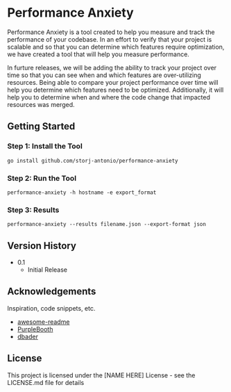# Performance Anxiety

Performance Anxiety is a tool created to help you measure and track the performance of your codebase. In an effort to verify that your project is scalable and so that you can determine which features require optimization, we have created a tool that will help you measure performance. 

In furture releases, we will be adding the ability to track your project over time so that you can see when and which features are over-utilizing resources. Being able to compare your project performance over time will help you determine which features need to be optimized. Additionally, it will help you to determine when and where the code change that impacted resources was merged.

## Getting Started

### Step 1: Install the Tool

``` 
go install github.com/storj-antonio/performance-anxiety
```

### Step 2: Run the Tool

```
performance-anxiety -h hostname -e export_format
```

### Step 3: Results

```
performance-anxiety --results filename.json --export-format json
```

## Version History

* 0.1
    * Initial Release

## Acknowledgements

Inspiration, code snippets, etc.
* [awesome-readme](https://github.com/matiassingers/awesome-readme)
* [PurpleBooth](https://gist.github.com/PurpleBooth/109311bb0361f32d87a2)
* [dbader](https://github.com/dbader/readme-template)

## License

This project is licensed under the [NAME HERE] License - see the LICENSE.md file for details


